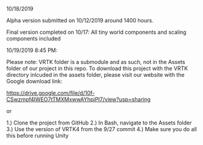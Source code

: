 10/18/2019

Alpha version submitted on 10/12/2019 around 1400 hours.

Final version completed on 10/17: All tiny world components and scaling components included

10/19/2019 8:45 PM:

Please note: VRTK folder is a submodule and as such, not in the Assets folder of our project in this repo. To download this project with the VRTK directory inlcuded in the assets folder, please visit our website with the Google download link:

https://drive.google.com/file/d/10f-CSwzmpf4IWEO7tTMXMxwwAYhpiPI7/view?usp=sharing

or

1.) Clone the project from GitHub
2.) In Bash, navigate to the Assets folder
3.) Use the version of VRTK4 from the 9/27 commit
4.) Make sure you do all this before running Unity
